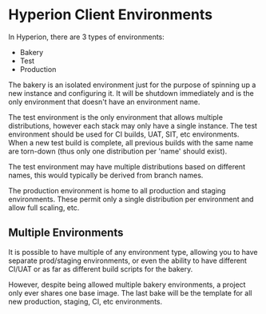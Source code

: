Hyperion Client Environments
============================
In Hyperion, there are 3 types of environments:

* Bakery
* Test
* Production

The bakery is an isolated environment just for the purpose of spinning up a new instance and configuring it. It will
be shutdown immediately and is the only environment that doesn't have an environment name.

The test environment is the only environment that allows multiple distributions, however each stack may only have a
single instance. The test environment should be used for CI builds, UAT, SIT, etc environments. When a new test build
is complete, all previous builds with the same name are torn-down (thus only one distribution per 'name' should exist).

The test environment may have multiple distributions based on different names, this would typically be derived from
branch names.

The production environment is home to all production and staging environments. These permit only a single distribution
per environment and allow full scaling, etc.

Multiple Environments
---------------------
It is possible to have multiple of any environment type, allowing you to have separate prod/staging environments, or
even the ability to have different CI/UAT or as far as different build scripts for the bakery.

However, despite being allowed multiple bakery environments, a project only ever shares one base image. The last bake
will be the template for all new production, staging, CI, etc environments.
